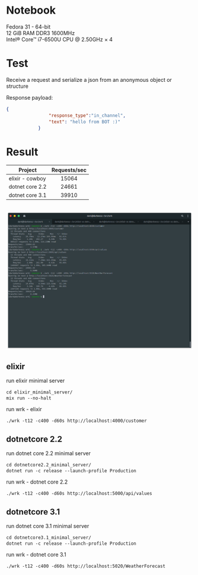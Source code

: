 # Notebook

Fedora 31 - 64-bit\
12 GiB RAM DDR3 1600MHz\
Intel® Core™ i7-6500U CPU @ 2.50GHz × 4

# Test

Receive a request and serialize a json from an anonymous object or structure

Response payload:

```json
{
                "response_type":"in_channel",
                "text": "hello from BOT :)"
            }
```

# Result

| Project         | Requests/sec |
|-----------------|:------------:|
| elixir - cowboy | 15064 |
| dotnet core 2.2 | 24661 |  
| dotnet core 3.1 | 39910 |

\
![Result](result/elixir-dotnetcore2.2-dotnetcore3.1-minimal-servers.png)

## elixir

run elixir minimal server
```
cd elixir_minimal_server/
mix run --no-halt
```

run wrk - elixir
```
./wrk -t12 -c400 -d60s http://localhost:4000/customer
```
## dotnetcore 2.2

run dotnet core 2.2 minimal server 
```
cd dotnetcore2.2_minimal_server/
dotnet run -c release --launch-profile Production
```

run wrk - dotnet core 2.2
```
./wrk -t12 -c400 -d60s http://localhost:5000/api/values
```

## dotnetcore 3.1

run dotnet core 3.1 minimal server
```
cd dotnetcore3.1_minimal_server/
dotnet run -c release --launch-profile Production
```

run wrk - dotnet core 3.1
```
./wrk -t12 -c400 -d60s http://localhost:5020/WeatherForecast
```
